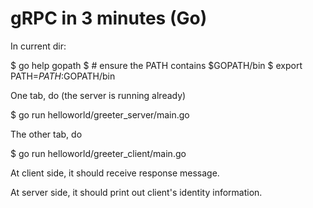 gRPC in 3 minutes (Go)
======================

In current dir:

$ go help gopath
$ # ensure the PATH contains $GOPATH/bin
$ export PATH=$PATH:$GOPATH/bin

One tab, do (the server is running already)

$ go run helloworld/greeter_server/main.go

The other tab, do

$ go run helloworld/greeter_client/main.go

At client side, it should receive response message.

At server side, it should print out client's identity information.
